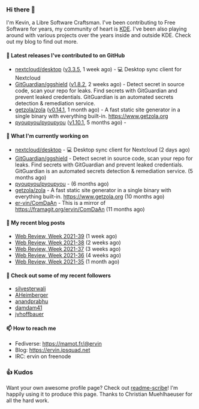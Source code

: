 ### Hi there 👋

I'm Kevin, a Libre Software Craftsman. I've been contributing to Free Software for years,
my community of heart is [KDE](https://kde.org). I've been also playing around with various
projects over the years inside and outside KDE. Check out my blog to find out more.

#### 🔭 Latest releases I've contributed to on GitHub

- [nextcloud/desktop](https://github.com/nextcloud/desktop) ([v3.3.5](https://github.com/nextcloud/desktop/releases/tag/v3.3.5), 1 week ago) - 💻 Desktop sync client for Nextcloud
- [GitGuardian/ggshield](https://github.com/GitGuardian/ggshield) ([v1.8.2](https://github.com/GitGuardian/ggshield/releases/tag/v1.8.2), 2 weeks ago) - Detect secret in source code, scan your repo for leaks. Find secrets with GitGuardian and prevent leaked credentials. GitGuardian is an automated secrets detection &amp; remediation service.
- [getzola/zola](https://github.com/getzola/zola) ([v0.14.1](https://github.com/getzola/zola/releases/tag/v0.14.1), 1 month ago) - A fast static site generator in a single binary with everything built-in. https://www.getzola.org
- [pyoupyou/pyoupyou](https://github.com/pyoupyou/pyoupyou) ([v1.10.1](https://github.com/pyoupyou/pyoupyou/releases/tag/v1.10.1), 5 months ago) - 

#### 🌱 What I'm currently working on

- [nextcloud/desktop](https://github.com/nextcloud/desktop) - 💻 Desktop sync client for Nextcloud (2 days ago)
- [GitGuardian/ggshield](https://github.com/GitGuardian/ggshield) - Detect secret in source code, scan your repo for leaks. Find secrets with GitGuardian and prevent leaked credentials. GitGuardian is an automated secrets detection &amp; remediation service. (5 months ago)
- [pyoupyou/pyoupyou](https://github.com/pyoupyou/pyoupyou) -  (6 months ago)
- [getzola/zola](https://github.com/getzola/zola) - A fast static site generator in a single binary with everything built-in. https://www.getzola.org (10 months ago)
- [er-vin/ComDaAn](https://github.com/er-vin/ComDaAn) - This is a mirror of https://framagit.org/ervin/ComDaAn (11 months ago)

#### 📜 My recent blog posts

- [Web Review, Week 2021-39](https://ervin.ipsquad.net/blog/2021/10/01/web-review-week-2021-39/) (1 week ago)
- [Web Review, Week 2021-38](https://ervin.ipsquad.net/blog/2021/09/24/web-review-week-2021-38/) (2 weeks ago)
- [Web Review, Week 2021-37](https://ervin.ipsquad.net/blog/2021/09/17/web-review-week-2021-37/) (3 weeks ago)
- [Web Review, Week 2021-36](https://ervin.ipsquad.net/blog/2021/09/10/web-review-week-2021-36/) (4 weeks ago)
- [Web Review, Week 2021-35](https://ervin.ipsquad.net/blog/2021/09/03/web-review-week-2021-35/) (1 month ago)

#### 👯 Check out some of my recent followers

- [silvesterwali](https://github.com/silvesterwali)
- [AHeimberger](https://github.com/AHeimberger)
- [anandprabhu](https://github.com/anandprabhu)
- [damdam41](https://github.com/damdam41)
- [jvhoffbauer](https://github.com/jvhoffbauer)

#### 📫 How to reach me

- Fediverse: https://mamot.fr/@ervin
- Blog: https://ervin.ipsquad.net
- IRC: ervin on freenode

### 👍 Kudos

Want your own awesome profile page? Check out [readme-scribe](https://github.com/muesli/readme-scribe)!
I'm happily using it to produce this page. Thanks to Christian Muehlhaeuser for all the hard work.

